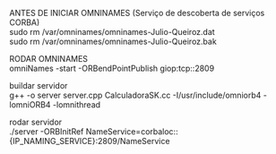 ANTES DE INICIAR OMNINAMES (Serviço de descoberta de serviços CORBA)<br>
sudo rm /var/omninames/omninames-Julio-Queiroz.dat<br>
sudo rm /var/omninames/omninames-Julio-Queiroz.bak<br>

RODAR OMNINAMES<br>
omniNames -start -ORBendPointPublish giop:tcp::2809<br>

buildar servidor <br>
g++ -o server server.cpp CalculadoraSK.cc -I/usr/include/omniorb4 -lomniORB4 -lomnithread <br>

rodar servidor <br>
./server -ORBInitRef NameService=corbaloc::{IP_NAMING_SERVICE}:2809/NameService <br>
